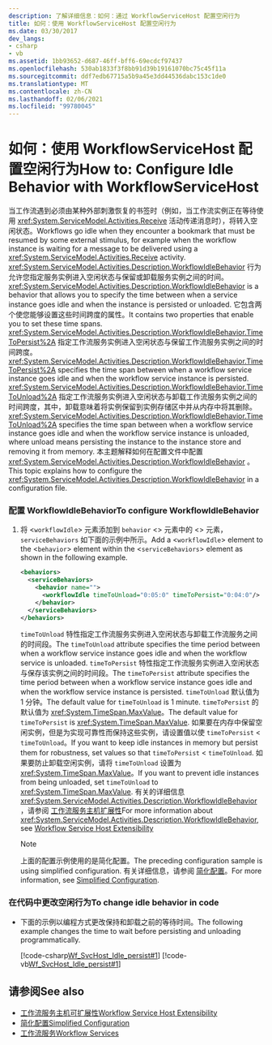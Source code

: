 ```yaml
---
description: 了解详细信息：如何：通过 WorkflowServiceHost 配置空闲行为
title: 如何：使用 WorkflowServiceHost 配置空闲行为
ms.date: 03/30/2017
dev_langs:
- csharp
- vb
ms.assetid: 1bb93652-d687-46ff-bff6-69ecdcf97437
ms.openlocfilehash: 530ab1833f3f8bb91d39b19161070bc75c45f11a
ms.sourcegitcommit: ddf7edb67715a5b9a45e3dd44536dabc153c1de0
ms.translationtype: MT
ms.contentlocale: zh-CN
ms.lasthandoff: 02/06/2021
ms.locfileid: "99780045"
---
```

# <a name="how-to-configure-idle-behavior-with-workflowservicehost"></a><span data-ttu-id="e6ab2-103">如何：使用 WorkflowServiceHost 配置空闲行为</span><span class="sxs-lookup"><span data-stu-id="e6ab2-103">How to: Configure Idle Behavior with WorkflowServiceHost</span></span>

<span data-ttu-id="e6ab2-104">当工作流遇到必须由某种外部刺激恢复的书签时（例如，当工作流实例正在等待使用 <xref:System.ServiceModel.Activities.Receive> 活动传递消息时），将转入空闲状态。</span><span class="sxs-lookup"><span data-stu-id="e6ab2-104">Workflows go idle when they encounter a bookmark that must be resumed by some external stimulus, for example when the workflow instance is waiting for a message to be delivered using a <xref:System.ServiceModel.Activities.Receive> activity.</span></span> <span data-ttu-id="e6ab2-105"><xref:System.ServiceModel.Activities.Description.WorkflowIdleBehavior> 行为允许您指定服务实例进入空闲状态与保留或卸载服务实例之间的时间。</span><span class="sxs-lookup"><span data-stu-id="e6ab2-105"><xref:System.ServiceModel.Activities.Description.WorkflowIdleBehavior> is a behavior that allows you to specify the time between when a service instance goes idle and when the instance is persisted or unloaded.</span></span> <span data-ttu-id="e6ab2-106">它包含两个使您能够设置这些时间跨度的属性。</span><span class="sxs-lookup"><span data-stu-id="e6ab2-106">It contains two properties that enable you to set these time spans.</span></span> <span data-ttu-id="e6ab2-107"><xref:System.ServiceModel.Activities.Description.WorkflowIdleBehavior.TimeToPersist%2A> 指定工作流服务实例进入空闲状态与保留工作流服务实例之间的时间跨度。</span><span class="sxs-lookup"><span data-stu-id="e6ab2-107"><xref:System.ServiceModel.Activities.Description.WorkflowIdleBehavior.TimeToPersist%2A> specifies the time span between when a workflow service instance goes idle and when the workflow service instance is persisted.</span></span> <span data-ttu-id="e6ab2-108"><xref:System.ServiceModel.Activities.Description.WorkflowIdleBehavior.TimeToUnload%2A> 指定工作流服务实例进入空闲状态与卸载工作流服务实例之间的时间跨度，其中，卸载意味着将实例保留到实例存储区中并从内存中将其删除。</span><span class="sxs-lookup"><span data-stu-id="e6ab2-108"><xref:System.ServiceModel.Activities.Description.WorkflowIdleBehavior.TimeToUnload%2A> specifies the time span between when a workflow service instance goes idle and when the workflow service instance is unloaded, where unload means persisting the instance to the instance store and removing it from memory.</span></span> <span data-ttu-id="e6ab2-109">本主题解释如何在配置文件中配置 <xref:System.ServiceModel.Activities.Description.WorkflowIdleBehavior> 。</span><span class="sxs-lookup"><span data-stu-id="e6ab2-109">This topic explains how to configure the <xref:System.ServiceModel.Activities.Description.WorkflowIdleBehavior> in a configuration file.</span></span>  
  
### <a name="to-configure-workflowidlebehavior"></a><span data-ttu-id="e6ab2-110">配置 WorkflowIdleBehavior</span><span class="sxs-lookup"><span data-stu-id="e6ab2-110">To configure WorkflowIdleBehavior</span></span>  
  
1. <span data-ttu-id="e6ab2-111">将 <`workflowIdle`> 元素添加到 `behavior` <> 元素中的 <> 元素， `serviceBehaviors` 如下面的示例中所示。</span><span class="sxs-lookup"><span data-stu-id="e6ab2-111">Add a <`workflowIdle`> element to the <`behavior`> element within the <`serviceBehaviors`> element as shown in the following example.</span></span>  
  
    ```xml  
    <behaviors>  
      <serviceBehaviors>  
        <behavior name="">  
          <workflowIdle timeToUnload="0:05:0" timeToPersist="0:04:0"/>
        </behavior>  
      </serviceBehaviors>  
    </behaviors>  
    ```  
  
     <span data-ttu-id="e6ab2-112">`timeToUnload` 特性指定工作流服务实例进入空闲状态与卸载工作流服务之间的时间段。</span><span class="sxs-lookup"><span data-stu-id="e6ab2-112">The `timeToUnload` attribute specifies the time period between when a workflow service instance goes idle and when the workflow service is unloaded.</span></span> <span data-ttu-id="e6ab2-113">`timeToPersist` 特性指定工作流服务实例进入空闲状态与保存该实例之间的时间段。</span><span class="sxs-lookup"><span data-stu-id="e6ab2-113">The `timeToPersist` attribute specifies the time period between when a workflow service instance goes idle and when the workflow service instance is persisted.</span></span> <span data-ttu-id="e6ab2-114">`timeToUnload` 默认值为 1 分钟。</span><span class="sxs-lookup"><span data-stu-id="e6ab2-114">The default value for `timeToUnload` is 1 minute.</span></span> <span data-ttu-id="e6ab2-115">`timeToPersist` 的默认值为 <xref:System.TimeSpan.MaxValue>。</span><span class="sxs-lookup"><span data-stu-id="e6ab2-115">The default value for `timeToPersist` is <xref:System.TimeSpan.MaxValue>.</span></span> <span data-ttu-id="e6ab2-116">如果要在内存中保留空闲实例，但是为实现可靠性而保持这些实例，请设置值以使 `timeToPersist` < `timeToUnload`。</span><span class="sxs-lookup"><span data-stu-id="e6ab2-116">If you want to keep idle instances in memory but persist them for robustness, set values so that `timeToPersist` < `timeToUnload`.</span></span> <span data-ttu-id="e6ab2-117">如果要防止卸载空闲实例，请将 `timeToUnload` 设置为 <xref:System.TimeSpan.MaxValue>。</span><span class="sxs-lookup"><span data-stu-id="e6ab2-117">If you want to prevent idle instances from being unloaded, set `timeToUnload` to <xref:System.TimeSpan.MaxValue>.</span></span> <span data-ttu-id="e6ab2-118">有关的详细信息 <xref:System.ServiceModel.Activities.Description.WorkflowIdleBehavior> ，请参阅 [工作流服务主机扩展性](workflow-service-host-extensibility.md)</span><span class="sxs-lookup"><span data-stu-id="e6ab2-118">For more information about <xref:System.ServiceModel.Activities.Description.WorkflowIdleBehavior>, see [Workflow Service Host Extensibility](workflow-service-host-extensibility.md)</span></span>  
  
    > [!NOTE]
    > <span data-ttu-id="e6ab2-119">上面的配置示例使用的是简化配置。</span><span class="sxs-lookup"><span data-stu-id="e6ab2-119">The preceding configuration sample is using simplified configuration.</span></span> <span data-ttu-id="e6ab2-120">有关详细信息，请参阅 [简化配置](../simplified-configuration.md)。</span><span class="sxs-lookup"><span data-stu-id="e6ab2-120">For more information, see [Simplified Configuration](../simplified-configuration.md).</span></span>  
  
### <a name="to-change-idle-behavior-in-code"></a><span data-ttu-id="e6ab2-121">在代码中更改空闲行为</span><span class="sxs-lookup"><span data-stu-id="e6ab2-121">To change idle behavior in code</span></span>  
  
- <span data-ttu-id="e6ab2-122">下面的示例以编程方式更改保持和卸载之前的等待时间。</span><span class="sxs-lookup"><span data-stu-id="e6ab2-122">The following example changes the time to wait before persisting and unloading programmatically.</span></span>  
  
     [!code-csharp[Wf_SvcHost_Idle_persist#1](../../../../samples/snippets/csharp/VS_Snippets_CFX/wf_svchost_idle_persist/cs/source.cs#1)]
     [!code-vb[Wf_SvcHost_Idle_persist#1](../../../../samples/snippets/visualbasic/VS_Snippets_CFX/wf_svchost_idle_persist/vb/source.vb#1)]  
  
## <a name="see-also"></a><span data-ttu-id="e6ab2-123">请参阅</span><span class="sxs-lookup"><span data-stu-id="e6ab2-123">See also</span></span>

- [<span data-ttu-id="e6ab2-124">工作流服务主机可扩展性</span><span class="sxs-lookup"><span data-stu-id="e6ab2-124">Workflow Service Host Extensibility</span></span>](workflow-service-host-extensibility.md)
- [<span data-ttu-id="e6ab2-125">简化配置</span><span class="sxs-lookup"><span data-stu-id="e6ab2-125">Simplified Configuration</span></span>](../simplified-configuration.md)
- [<span data-ttu-id="e6ab2-126">工作流服务</span><span class="sxs-lookup"><span data-stu-id="e6ab2-126">Workflow Services</span></span>](workflow-services.md)
